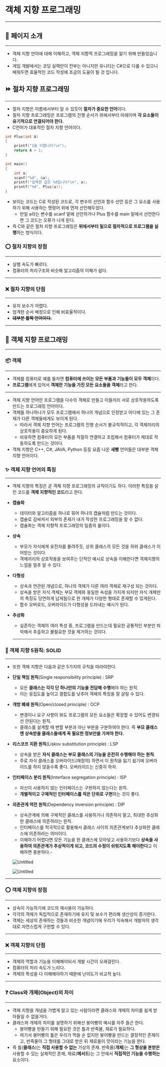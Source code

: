 # 객체 지향 프로그래밍

---

## 📄 페이지 소개

---

- 객체 지향 언어에 대해 이해하고, 객체 지향적 프로그래밍을 알기 위해 만들었습니다.
- 게임 개발에서는 코딩 실력만이 전부는 아니지만 유니티는 C#으로 다룰 수 있으니 배워두면 효율적인 코드 작성에 조금의 도움이 될 것 입니다.

## ⏩ 절차 지향 프로그래밍

---

- 절차 지향은 이름에서부터 알 수 있듯이 **절차가 중요한 언어**이다.
- 절차 지향 프로그래밍은 프로그램의 진행 순서가 위에서부터 아래이며 **각 요소들이 유기적으로 연결되어야 한다.**
- C언어가 대표적인 절차 지향 언어이다.

```c
int Plus(int A)
{
	printf("1을 더합니다!\n");
	return A + 1;
}

int main()
{
	int a;
	scanf("%d", &a);
	printf("입력한 값은 %d입니다!\n", a);
	printf("%d", Plus(a));
}
```

- 보이는 코드는 C로 작성된 코드로, 각 변수의 선언과 함수 선언 등은 그 요소를 사용하기 위해 사용하는 명령어 위에 먼저 선언해두었다.
    - 만일 a라는 변수를 scanf 밑에 선언하거나 Plus 함수를 main 밑에서 선언한다면 그 코드는 오류가 나게 된다.
- 즉 C와 같은 절차 지향 프로그래밍은 **위에서부터 밑으로 절차적으로 프로그램을 실행**하는 방식이다.

### ⭕ 절차 지향의 장점

---

- 실행 속도가 빠르다.
- 컴퓨터의 처리구조와 비슷해 알고리즘의 이해가 쉽다.

---

### ❌ 절차 지향의 단점

---

- 유지 보수가 어렵다.
- 엄격한 순서 배정으로 인해 비효율적이다.
- ~~**대부분 틀딱 언어이다.**~~

---

## 🍵 객체 지향 프로그래밍

---

### 📦 객체

---

- 객체를 컴퓨터로 예를 들자면 **컴퓨터에 쓰이는 모든 부품과 기능들이 모두 객체**이다.
- **프로그램**에게 있어서 **객체란 기능을 가진 모든 요소들을 객체**라고 한다.

---

- 객체 지향 언어란 프로그램을 다수의 객체로 만들고 이들끼리 서로 상호작용하도록 만드는 프로그래밍 언어이다.
- 객체들 하나하나가 모두 프로그램에서 하나의 개념으로 인정받고 어디에 있는 그 존재가 다른 객체들에게도 보이게 된다.
    - 따라서 객체 지향 언어는 프로그램의 진행 순서가 불규칙적이고, 각 객체끼리의 상호작용이 중요하게 된다.
    - 비유하면 컴퓨터의 모든 부품을 적절히 연결하고 조립해서 컴퓨터가 제대로 작동하도록 만드는 것이다.
- 객체 지향은 C++, C#, JAVA, Python 등등 요즘 나온 **새삥** 언어들은 대부분 객체 지향 언어이다.

### ✨ 객체 지향 언어의 특징

---

- 객체 지향의 특징은 곧 객체 지향 프로그래밍의 규칙이기도 하다. 이러한 특징을 살린 코드를 **객체 지향적인 코드**라고 한다.
- **캡슐화**
    - 데이터와 알고리즘을 하나로 묶어 하나의 캡슐처럼 만드는 것이다.
    - 캡슐로 감싸져서 외부의 존재가 내가 작성한 프로그래밍을 알 수 없다.
    - 캡슐화는 객체 지향적 프로그래밍의 일종의 룰이다.
- **상속**
    - 부모가 자식에게 유전자를 물려주듯, 상위 클래스의 모든 것을 하위 클래스가 이어받는 것이다.
    - 객체끼리의 상호작용을 보여주는 단적인 예시로 상속을 이해한다면 객체지향의 느낌을 얼추 알 수 있다.
- **다형성**
    - 상속과 연관된 개념으로, 하나의 객체가 다른 여러 객체로 재구성 되는 것이다.
    - 상속을 받은 자식 객체는 부모 객체와 동일한 속성을 가지게 되지만 자식 개체만의 특징도 당연하게 남게됨으로 한 개체가 다양한 형태로 존재할 수 있게된다.
    - 함수 오버로드, 오버라이드가 다형성을 드러내는 예시가 된다.
- **추상화**
    - 실존하는 객체의 여러 특성 중, 프로그램을 만드는데 필요한 공통적인 부분만 파악해서 추출하고 불필요한 것을 제거하는 것이다.
    
    ---
    

### 📌 객체 지향 5원칙: SOLID

---

- 또한 객체 지향은 다음과 같은 5가지의 규칙을 따라야한다.
- **단일 책임 원칙**(Single responsibility principle) : SRP
    - 모든 **클래스는 각각 단 하나만의 기능을 전담해 수행**해야 하는 원칙.
    - 이는 응집도를 높이고 결합도를 낮추어 객체의 특징을 잘 살릴 수 있다.
- **개방 폐쇄 원칙**(Open/closed principle) : OCP
    - 변경이나 요구 사항이 와도 프로그램의 모든 요소들은 확장할 수 있어도 변경되선 안된다는 원칙.
    - 클래스를 설계할 때 변할 부분과 아닌 부분을 구분하여야 한다. 즉 **부모 클래스엔 상속받을 클래스들에게 꼭 필요한 정보만을 가져야 한다.**
- **리스코프 치환 원칙**(Liskov substitution principle) : LSP
    - 상속을 받은 **자식 클래스는 부모 클래스의 기능을 온전히 수행해야 하는 원칙**.
    - 주로 자식 클래스를 오버라이드(재정의) 하면서 이 원칙을 잃기 쉽기에 오버라이드를 하지 않을수록 좋다.  오버라이드는 신중히 하자.
- **인터페이스 분리 원칙**(Interface segregation principle) : ISP
    - 자신이 사용하지 않는 인터페이스는 구현하지 않는다는 원칙.
    - **개별적이고 구체적인 인터페이스를 작은 단위로 구현**하는 것이 좋다.
- **의존관계 역전 원칙**(Dependency inversion principle) : DIP
    - 상속관계에 의해 구체적인 클래스를 사용하거나 의존하지 말고, 최대한 추상화한 클래스에 의존하라는 원칙.
    - 인터페이스를 적극적으로 활용해서 클래스 사이의 의존관계보다 추상화한 클래스에 의존하라는 의미이다.
    - 이해하기 어렵다면 모든 기능을 한 클래스에 모아넣고 사용하기보다 **상속을 사용하여 의존관계가 추상적이게 되고, 코드의 수정이 쉬워지도록** **해야한다**고 이해하면 충분하다.-
    
    ![Untitled](%E1%84%80%E1%85%A2%E1%86%A8%E1%84%8E%E1%85%A6%20%E1%84%8C%E1%85%B5%E1%84%92%E1%85%A3%E1%86%BC%20%E1%84%91%E1%85%B3%E1%84%85%E1%85%A9%E1%84%80%E1%85%B3%E1%84%85%E1%85%A2%E1%84%86%E1%85%B5%E1%86%BC%20438186dd975b4e3296accbd1435338d8/Untitled.png)
    
    ![Untitled](%E1%84%80%E1%85%A2%E1%86%A8%E1%84%8E%E1%85%A6%20%E1%84%8C%E1%85%B5%E1%84%92%E1%85%A3%E1%86%BC%20%E1%84%91%E1%85%B3%E1%84%85%E1%85%A9%E1%84%80%E1%85%B3%E1%84%85%E1%85%A2%E1%84%86%E1%85%B5%E1%86%BC%20438186dd975b4e3296accbd1435338d8/Untitled%201.png)
    

---

### ⭕ 객체 지향의 장점

---

- 상속이 가능하기에 코드의 재사용이 가능하다.
- 각각의 객체가 독립적으로 존재하기에 유지 및 보수가 편리해 생산성이 증가한다.
- 객체는 세상의 존재하는 것들과 비슷한 개념이기에 우리가 익숙해서 개발자의 생각대로 자연스럽게 구현할 수 있다.

---

### ❌ 객체 지향의 단점

---

- 객체의 역할과 기능을 이해해야되서 개발 시간이 오래걸린다.
- 컴퓨터의 처리 속도가 느리다.
- 객체의 특성을 다 이해해야하기 때문에 난이도가 비교적 높다.

---

### ❓ Class와 개체(Object)의 차이

---

- 객체 지향을 개념을 가볍게 알고 있는 사람이라면 클래스와 개체의 차이를 쉽게 받아들일 수 없을거다.
- 클래스와 개체의 차이를 설명하기 위해선 붕어빵의 예시를 자주 들곤 한다.
    - 붕어빵을 만들기 위해 필요한 것은 틀과 반죽물, 재료가 필요하다.
    - 여기서 붕어빵의 틀은 우리가 먹을 순 없지만 붕어빵을 만드는 결정적인 존재이고, 반죽물이 그 형태를 그대로 받은 뒤 재료들이 맛이라는 기능을 한다.
- 즉 틀(**클래스**)는 **직접 사용할 수 없는** 가상의 존재. 반죽물(**개체**)는 **그 형상을 본받은** 사용할 수 있는 실체적인 존재, 재료(**메서드**)는 그 안에서 **직접적인 기능을 수행하는** 요소이다.